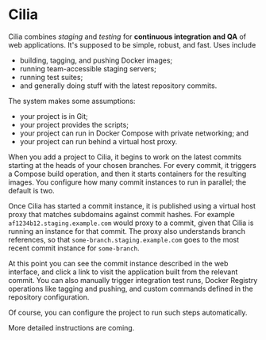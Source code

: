 # Cilia

Cilia combines *staging* and *testing* for **continuous integration
and QA** of web applications.  It's supposed to be simple, robust, and
fast.  Uses include

  - building, tagging, and pushing Docker images;
  - running team-accessible staging servers;
  - running test suites;
  - and generally doing stuff with the latest repository commits.

The system makes some assumptions:

  - your project is in Git;
  - your project provides the scripts;
  - your project can run in Docker Compose with private networking; and
  - your project can run behind a virtual host proxy.

When you add a project to Cilia, it begins to work on the latest
commits starting at the heads of your chosen branches.  For every
commit, it triggers a Compose build operation, and then it starts
containers for the resulting images.  You configure how many commit
instances to run in parallel; the default is two.

Once Cilia has started a commit instance, it is published using a
virtual host proxy that matches subdomains against commit hashes.  For
example `af1234b12.staging.example.com` would proxy to a commit, given
that Cilia is running an instance for that commit.  The proxy also
understands branch references, so that
`some-branch.staging.example.com` goes to the most recent commit
instance for `some-branch`.

At this point you can see the commit instance described in the web
interface, and click a link to visit the application built from the
relevant commit.  You can also manually trigger integration test runs,
Docker Registry operations like tagging and pushing, and custom
commands defined in the repository configuration.

Of course, you can configure the project to run such steps
automatically.

More detailed instructions are coming.
